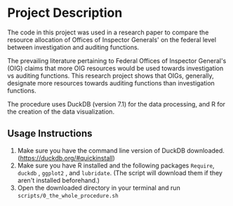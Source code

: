 # Project Description

The code in this project was used in a research paper to compare the resource allocation of Offices of Inspector Generals' on the federal level between investigation and auditing functions.

The prevailing literature pertaining to Federal Offices of Inspector General's (OIG) claims that more OIG resources would be used towards investigation vs auditing functions.
This research project shows that OIGs, generally, designate more resources towards auditing functions than investigation functions.

The procedure uses DuckDB (version 7.1) for the data processing, and R for the creation of the data visualization.

## Usage Instructions

1. Make sure you have the command line version of DuckDB downloaded. (https://duckdb.org/#quickinstall)
2. Make sure you have R installed and the following packages `Require`, `duckdb` , `ggplot2` , and `lubridate`. (The script will download them if they aren't installed beforehand.)
3. Open the downloaded directory in your terminal and run `scripts/0_the_whole_procedure.sh`


